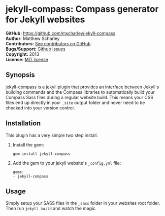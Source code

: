 jekyll-compass: Compass generator for Jekyll websites
=====================================================

**GitHub:** https://github.com/mscharley/jekyll-compass  
**Author:** Matthew Scharley  
**Contributors:** [See contributors on GitHub][gh-contrib]  
**Bugs/Support:** [Github Issues][gh-issues]  
**Copyright:** 2013  
**License:** [MIT license][license]

Synopsis
--------

jekyll-compass is a jekyll plugin that provides an interface between Jekyll's building commands and the Compass
libraries to automatically build your Compass Sass files during a regular website build. This means your CSS files
end up directly in your `_site` output folder and never need to be checked into your version control.

Installation
------------

This plugin has a very simple two step install:

1.  Install the gem:

        gem install jekyll-compass

2.  Add the gem to your jekyll website's `_config.yml` file:

        gems:
        - jekyll-compass

Usage
-----

Simply setup your SASS files in the `_sass` folder in your websites root folder. Then run `jekyll build` and watch the
magic.

  [license]: https://raw.github.com/mscharley/jekyll-compass/master/LICENSE
  [gh-contrib]: https://github.com/mscharley/jekyll-compass/graphs/contributors
  [gh-issues]: https://github.com/mscharley/jekyll-compass/issues
